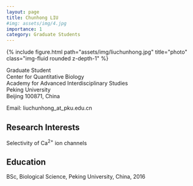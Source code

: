 ```yaml
---
layout: page
title: Chunhong LIU
#img: assets/img/4.jpg
importance: 1
category: Graduate Students
---
```


<div class="row">
    <div class="col-sm-4 mt-3 mt-md-0">
        {% include figure.html path="assets/img/liuchunhong.jpg" title="photo" class="img-fluid rounded z-depth-1" %}
    </div>
</div>

Graduate Student  
Center for Quantitative Biology  
Academy for Advanced Interdisciplinary Studies  
Peking University  
Beijing 100871, China  

Email: liuchunhong_at_pku.edu.cn

## Research Interests
Selectivity of Ca<sup>2+</sup> ion channels

## Education
BSc, Biological Science, Peking University, China, 2016
